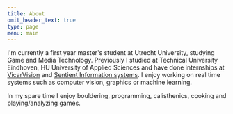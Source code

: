 ```yaml
---
title: About
omit_header_text: true
type: page
menu: main
---
```



I'm currently a first year master's student at Utrecht University, studying Game and Media Technology. Previously I studied at Technical University Eindhoven, HU University of Applied Sciences and have done internships at [VicarVision](https://www.vicarvision.nl/) and [Sentient Information systems](https://www.sentient.nl/). I enjoy working on real time systems such as computer vision, graphics or machine learning. 

In my spare time I enjoy bouldering, programming, calisthenics, cooking and playing/analyzing games.